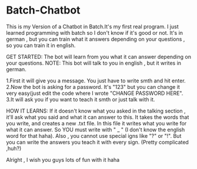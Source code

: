 # Batch-Chatbot
This is my Version of a Chatbot in Batch.It's my first real program. I just learned programming with batch so I don't know if it's good or not. It's in german , but you can train what it answers depending on your questions , so you can train it in english.

GET STARTED:
The bot will learn from you what it can answer depending on your questions.
NOTE: This bot will talk to you in english , but it writes in german.

1.First it will give you a message. You just have to write smth and hit enter.
2.Now the bot is asking for a password. It's "123" but you can change it very easy(just edit the code where I wrote "CHANGE PASSWORD HERE".
3.It will ask you if you want to teach it smth or just talk with it.

HOW IT LEARNS: 
If it doesn't know what you asked in the talking section , it'll ask what you said and what it can answer to this.
It takes the words that you write, and creates a new .txt file. In this file it writes what you write for what it can answer.
So YOU must write with " _ "  (I don't know the english word for that haha). Also , you cannot use special igns like "?" or "!".
But you can write the answers you teach it with every sign. (Pretty complicated ,huh?)

Alright , I wish you guys lots of fun with it haha

